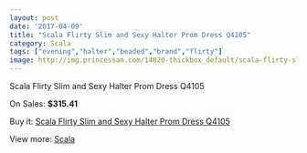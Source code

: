 ```yaml
---
layout: post
date: '2017-04-09'
title: "Scala Flirty Slim and Sexy Halter Prom Dress Q4105"
category: Scala
tags: ["evening","halter","beaded","brand","flirty"]
image: http://img.princessan.com/14820-thickbox_default/scala-flirty-slim-and-sexy-halter-prom-dress-q4105.jpg
---
```

Scala Flirty Slim and Sexy Halter Prom Dress Q4105

On Sales: **$315.41**
<a href="https://www.princessan.com/en/scala/6936-scala-flirty-slim-and-sexy-halter-prom-dress-q4105.html"><amp-img layout="responsive" width="600" height="600" src="//img.princessan.com/14820-thickbox_default/scala-flirty-slim-and-sexy-halter-prom-dress-q4105.jpg" alt="Scala Flirty Slim and Sexy Halter Prom Dress Q4105 0" /></a>
<a href="https://www.princessan.com/en/scala/6936-scala-flirty-slim-and-sexy-halter-prom-dress-q4105.html"><amp-img layout="responsive" width="600" height="600" src="//img.princessan.com/14823-thickbox_default/scala-flirty-slim-and-sexy-halter-prom-dress-q4105.jpg" alt="Scala Flirty Slim and Sexy Halter Prom Dress Q4105 1" /></a>
<a href="https://www.princessan.com/en/scala/6936-scala-flirty-slim-and-sexy-halter-prom-dress-q4105.html"><amp-img layout="responsive" width="600" height="600" src="//img.princessan.com/14822-thickbox_default/scala-flirty-slim-and-sexy-halter-prom-dress-q4105.jpg" alt="Scala Flirty Slim and Sexy Halter Prom Dress Q4105 2" /></a>
<a href="https://www.princessan.com/en/scala/6936-scala-flirty-slim-and-sexy-halter-prom-dress-q4105.html"><amp-img layout="responsive" width="600" height="600" src="//img.princessan.com/14821-thickbox_default/scala-flirty-slim-and-sexy-halter-prom-dress-q4105.jpg" alt="Scala Flirty Slim and Sexy Halter Prom Dress Q4105 3" /></a>

Buy it: [Scala Flirty Slim and Sexy Halter Prom Dress Q4105](https://www.princessan.com/en/scala/6936-scala-flirty-slim-and-sexy-halter-prom-dress-q4105.html "Scala Flirty Slim and Sexy Halter Prom Dress Q4105")

View more: [Scala](https://www.princessan.com/en/55-scala "Scala")